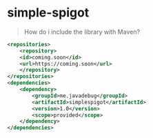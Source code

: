 # simple-spigot

> How do i include the library with Maven?
```xml
<repositories>
    <repository>
	<id>coming.soon</id>
	<url>https://coming.soon</url>
    </repository>
</repositories>
<dependencies>
    <dependency>
        <groupId>me.javadebug</groupId>
        <artifactId>simplespigot</artifactId>
        <version>1.0</version>
        <scope>provided</scope>
    </dependency>
</dependencies>
```

